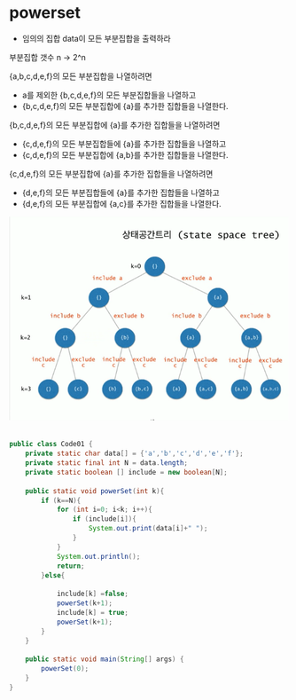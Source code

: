 # powerset

- 임의의 집합 data이 모든 부분집합을 출력하라

부분집합 갯수  n -> 2^n


{a,b,c,d,e,f}의 모든 부분집합을 나열하려면 
- a를 제외한 {b,c,d,e,f}의 모든 부분집합들을 나열하고
- {b,c,d,e,f}의 모든 부분집합에 {a}를 추가한 집합들을 나열한다.

{b,c,d,e,f}의 모든 부분집합에 {a}를 추가한 집합들을 나열하려면
- {c,d,e,f}의 모든 부분집합들에 {a}를 추가한 집합들을 나열하고
- {c,d,e,f}의 모든 부분집합에 {a,b}를 추가한 집합들을 나열한다.

{c,d,e,f}의 모든 부분집합에 {a}를 추가한 집합들을 나열하려면
- {d,e,f}의 모든 부분집합들에 {a}를 추가한 집합들을 나열하고
- {d,e,f}의 모든 부분집합에 {a,c}를 추가한 집합들을 나열한다.



![img.png](img.png)


```java

public class Code01 {
    private static char data[] = {'a','b','c','d','e','f'};
    private static final int N = data.length;
    private static boolean [] include = new boolean[N];

    public static void powerSet(int k){
        if (k==N){
            for (int i=0; i<k; i++){
                if (include[i]){
                    System.out.print(data[i]+" ");
                }
            }
            System.out.println();
            return;
        }else{

            include[k] =false;
            powerSet(k+1);
            include[k] = true;
            powerSet(k+1);
        }
    }

    public static void main(String[] args) {
        powerSet(0);
    }
}

```